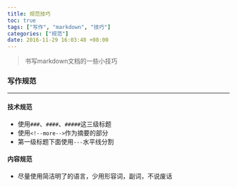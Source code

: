 ```yaml
---
title: 规范技巧
toc: true
tags: ["写作", "markdown", "技巧"]
categories: ["规范"]
date: 2016-11-29 16:03:48 +08:00
---
```

> 书写markdown文档的一些小技巧  

<!--more-->  

### 写作规范
---
#### 技术规范
- 使用`###`、`####`、`#####`这三级标题
- 使用`<!--more-->`作为摘要的部分
- 第一级标题下面使用`---`水平线分割

#### 内容规范
- 尽量使用简洁明了的语言，少用形容词，副词，不说废话
